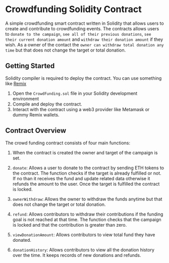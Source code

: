 # Crowdfunding Solidity Contract

A simple crowdfunding smart contract written in Solidity that allows users to create and contribute to crowdfunding events. The contracts allows users to `donate to the campaign`, `see all of their previous donations`, `see their current donation amount` and `withdraw their donation amount` if they wish. As a owner of the contact the `owner can withdraw total donation any time` but that does not change the target or total donation.

## Getting Started

Solidity compiler is required to deploy the contract. You can use something like [Remix]()

1. Open the `CrowdFunding.sol` file in your Solidity development environment
2. Compile and deploy the contract.
3. Interact with the contract using a web3 provider like Metamask or dummy Remix wallets.

## Contract Overview

The crowd funding contract consists of four main functions:

1. When the contract is created the owner and target of the campaign is set.

2. `donate`: Allows a user to donate to the contract by sending ETH tokens to the contract. The function checks if the target is already fulfilled or not. If no than it receives the fund and update related data otherwise it refunds the amount to the user. Once the target is fulfilled the contract is locked.

3. `ownerWithdraw`: Allows the owner to withdraw the funds anytime but that does not change the target or total donation.

4. `refund`: Allows contributors to withdraw their contributions if the funding goal is not reached at that time. The function checks that the campaign is locked and that the contribution is greater than zero.

5. `viewDonationAmount`: Allows contributors to view total fund they have donated.

5. `donationHistory`: Allows contributors to view all the donation history over the time. It keeps records of new donations and refunds.